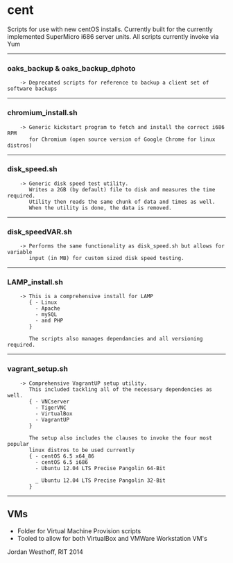 cent
===============

Scripts for use with new centOS installs. Currently built for the currently implemented SuperMicro i686 server units.
All scripts currently invoke via Yum

-----------------------------------------------
### oaks_backup & oaks_backup_dphoto
        -> Deprecated scripts for reference to backup a client set of software backups

------------------------------------------------
### chromium_install.sh
        -> Generic kickstart program to fetch and install the correct i686 RPM
           for Chromium (open source version of Google Chrome for linux distros)


------------------------------------------------
### disk_speed.sh
        -> Generic disk speed test utility.
           Writes a 2GB (by default) file to disk and measures the time required.
           Utility then reads the same chunk of data and times as well.
           When the utility is done, the data is removed.

------------------------------------------------
### disk_speedVAR.sh
        -> Performs the same functionality as disk_speed.sh but allows for variable
           input (in MB) for custom sized disk speed testing.
------------------------------------------------
### LAMP_install.sh
        -> This is a comprehensive install for LAMP
           { - Linux
             - Apache
             - mySQL
             - and PHP
           }

           The scripts also manages dependancies and all versioning required.

------------------------------------------------
### vagrant_setup.sh
        -> Comprehensive VagrantUP setup utility.
           This included tackling all of the necessary dependencies as well.
           { - VNCserver
             - TigerVNC
             - VirtualBox
             - VagrantUP
           }

           The setup also includes the clauses to invoke the four most popular
           linux distros to be used currently
           { - centOS 6.5 x64_86
             - centOS 6.5 i686
             - Ubuntu 12.04 LTS Precise Pangolin 64-Bit

             _ Ubuntu 12.04 LTS Precise Pangolin 32-Bit
           }


-------------------------------------------------
## VMs
- Folder for Virtual Machine Provision scripts
- Tooled to allow for both VirtualBox and VMWare Workstation VM's



Jordan Westhoff, RIT 2014

